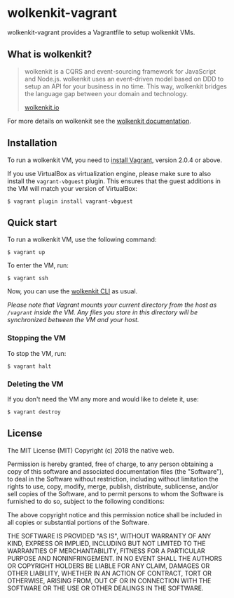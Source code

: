 # wolkenkit-vagrant

wolkenkit-vagrant provides a Vagrantfile to setup wolkenkit VMs.

## What is wolkenkit?

> wolkenkit is a CQRS and event-sourcing framework for JavaScript and Node.js. wolkenkit uses an event-driven model based on DDD to setup an API for your business in no time. This way, wolkenkit bridges the language gap between your domain and technology.
>
> [wolkenkit.io](https://www.wolkenkit.io/)

For more details on wolkenkit see the [wolkenkit documentation](https://docs.wolkenkit.io).

## Installation

To run a wolkenkit VM, you need to [install Vagrant](https://www.vagrantup.com/downloads.html), version 2.0.4 or above.

If you use VirtualBox as virtualization engine, please make sure to also install the `vagrant-vbguest` plugin. This ensures that the guest additions in the VM will match your version of VirtualBox:

```shell
$ vagrant plugin install vagrant-vbguest
```

## Quick start

To run a wolkenkit VM, use the following command:

```shell
$ vagrant up
```

To enter the VM, run:

```shell
$ vagrant ssh
```

Now, you can use the [wolkenkit CLI](https://github.com/thenativeweb/wolkenkit) as usual.

*Please note that Vagrant mounts your current directory from the host as `/vagrant` inside the VM. Any files you store in this directory will be synchronized between the VM and your host.*

### Stopping the VM

To stop the VM, run:

```shell
$ vagrant halt
```

### Deleting the VM

If you don't need the VM any more and would like to delete it, use:

```shell
$ vagrant destroy
```

## License

The MIT License (MIT)
Copyright (c) 2018 the native web.

Permission is hereby granted, free of charge, to any person obtaining a copy of this software and associated documentation files (the "Software"), to deal in the Software without restriction, including without limitation the rights to use, copy, modify, merge, publish, distribute, sublicense, and/or sell copies of the Software, and to permit persons to whom the Software is furnished to do so, subject to the following conditions:

The above copyright notice and this permission notice shall be included in all copies or substantial portions of the Software.

THE SOFTWARE IS PROVIDED "AS IS", WITHOUT WARRANTY OF ANY KIND, EXPRESS OR IMPLIED, INCLUDING BUT NOT LIMITED TO THE WARRANTIES OF MERCHANTABILITY, FITNESS FOR A PARTICULAR PURPOSE AND NONINFRINGEMENT. IN NO EVENT SHALL THE AUTHORS OR COPYRIGHT HOLDERS BE LIABLE FOR ANY CLAIM, DAMAGES OR OTHER LIABILITY, WHETHER IN AN ACTION OF CONTRACT, TORT OR OTHERWISE, ARISING FROM, OUT OF OR IN CONNECTION WITH THE SOFTWARE OR THE USE OR OTHER DEALINGS IN THE SOFTWARE.
